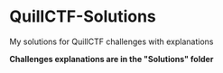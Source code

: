 # QuillCTF-Solutions
My solutions for QuillCTF challenges with explanations

**Challenges explanations are in the "Solutions" folder**
